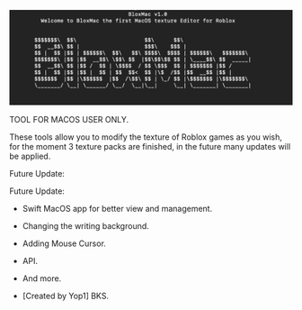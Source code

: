 ![Logo](./Logo.png)

TOOL FOR MACOS USER ONLY.

These tools allow you to modify the texture of Roblox games as you wish, for the moment 3 texture packs are finished, in the future many updates will be applied.

Future Update: 

Future Update:
- Swift MacOS app for better view and management.
- Changing the writing background. 
- Adding Mouse Cursor. 
- API. 
- And more. 

- [Created by Yop1] BKS.

